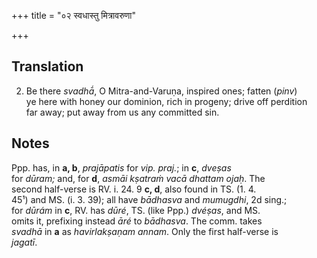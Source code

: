 +++
title = "०२ स्वधास्तु मित्रावरुणा"

+++
## Translation
2. Be there *svadhā́*, O Mitra-and-Varuṇa, inspired ones; fatten (*pinv*)  
ye here with honey our dominion, rich in progeny; drive off perdition  
far away; put away from us any committed sin.

## Notes
Ppp. has, in **a, b**, *prajāpatis* for *vip. praj.*; in **c**, *dveṣas*  
for *dūram;* and, for **d**, *asmāi kṣatraṁ vacā dhattam ojaḥ*. The  
second half-verse is RV. i. 24. 9 **c, d**, also found in TS. (1. 4.  
45¹) and MS. (i. 3. 39); all have *bādhasva* and *mumugdhi*, 2d sing.;  
for *dūrám* in **c**, RV. has *dūré*, TS. (like Ppp.) *dvéṣas*, and MS.  
omits it, prefixing instead *āré* to *bādhasva*. The comm. takes  
*svadhā* in **a** as *havirlakṣaṇam annam*. Only the first half-verse is  
*jagatī*.
